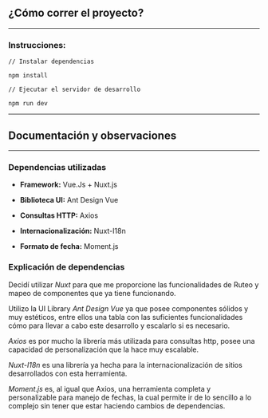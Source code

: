 ## ¿Cómo correr el proyecto?
---
### Instrucciones:

```
// Instalar dependencias

npm install

// Ejecutar el servidor de desarrollo

npm run dev

```

---

## Documentación y observaciones

---
### Dependencias utilizadas

- __Framework:__ Vue.Js + Nuxt.js

- __Biblioteca UI:__ Ant Design Vue 

- __Consultas HTTP:__ Axios

- __Internacionalización:__ Nuxt-I18n

- __Formato de fecha:__ Moment.js

### Explicación de dependencias

Decidí utilizar *Nuxt* para que me proporcione las funcionalidades de Ruteo y mapeo de componentes que ya tiene funcionando.

Utilizo la UI Library *Ant Design Vue* ya que posee componentes sólidos y muy estéticos, entre ellos una tabla con las suficientes funcionalidades cómo para llevar a cabo este desarrollo y escalarlo si es necesario.

*Axios* es por mucho la librería más utilizada para consultas http, posee una capacidad de personalización que la hace muy escalable.

*Nuxt-I18n* es una librería ya hecha para la internacionalización de sitios desarrollados con esta herramienta.

*Moment.js* es, al igual que Axios, una herramienta completa y personalizable para manejo de fechas, la cual permite ir de lo sencillo a lo complejo sin tener que estar haciendo cambios de dependencias.
